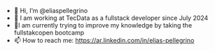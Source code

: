 - 👋 Hi, I’m @eliaspellegrino
- 👀 I am working at TecData as a fullstack developer since July 2024
- 🌱I am currently trying to improve my knowledge by taking the fullstakcopen bootcamp
- 📫 How to reach me: https://ar.linkedin.com/in/elias-pellegrino
